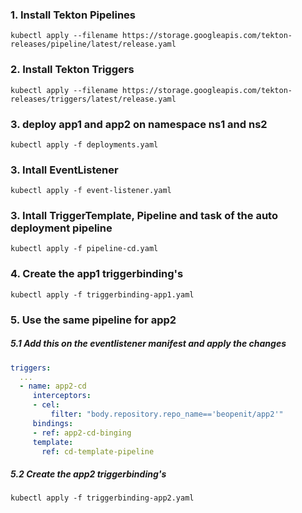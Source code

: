 ### 1. Install Tekton Pipelines
    kubectl apply --filename https://storage.googleapis.com/tekton-releases/pipeline/latest/release.yaml

### 2. Install Tekton Triggers
    kubectl apply --filename https://storage.googleapis.com/tekton-releases/triggers/latest/release.yaml

### 3. deploy app1 and app2 on namespace ns1 and ns2
    kubectl apply -f deployments.yaml

### 3. Intall EventListener
    kubectl apply -f event-listener.yaml

### 3. Intall TriggerTemplate, Pipeline and task of the auto deployment pipeline
    kubectl apply -f pipeline-cd.yaml
    
### 4. Create the app1 triggerbinding's
    kubectl apply -f triggerbinding-app1.yaml
    
### 5. Use the same pipeline for app2
##### 5.1 Add this on the eventlistener manifest and apply the changes

```yaml
triggers:
  ...
  - name: app2-cd
     interceptors:
     - cel:
         filter: "body.repository.repo_name=='beopenit/app2'"
     bindings:
     - ref: app2-cd-binging
     template:
       ref: cd-template-pipeline
```
##### 5.2 Create the app2 triggerbinding's
    kubectl apply -f triggerbinding-app2.yaml
